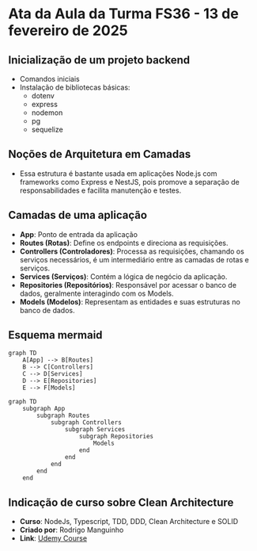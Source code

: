 # Ata da Aula da Turma FS36 - 13 de fevereiro de 2025

## Inicialização de um projeto backend
- Comandos iniciais
- Instalação de bibliotecas básicas:
  - dotenv
  - express
  - nodemon
  - pg
  - sequelize

## Noções de Arquitetura em Camadas
- Essa estrutura é bastante usada em aplicações Node.js com frameworks como Express e NestJS, pois promove a separação de responsabilidades e facilita manutenção e testes.

## Camadas de uma aplicação
- **App**: Ponto de entrada da aplicação
- **Routes (Rotas)**: Define os endpoints e direciona as requisições.
- **Controllers (Controladores)**: Processa as requisições, chamando os serviços necessários, é um intermediário entre as camadas de rotas e serviços.
- **Services (Serviços)**: Contém a lógica de negócio da aplicação.
- **Repositories (Repositórios)**: Responsável por acessar o banco de dados, geralmente interagindo com os Models.
- **Models (Modelos)**: Representam as entidades e suas estruturas no banco de dados.

## Esquema mermaid
```mermaid
graph TD
    A[App] --> B[Routes]
    B --> C[Controllers]
    C --> D[Services]
    D --> E[Repositories]
    E --> F[Models]
```

```mermaid
graph TD
    subgraph App
        subgraph Routes
            subgraph Controllers
                subgraph Services
                    subgraph Repositories
                        Models
                    end
                end
            end
        end
    end
```

## Indicação de curso sobre Clean Architecture
- **Curso**: NodeJs, Typescript, TDD, DDD, Clean Architecture e SOLID
- **Criado por**: Rodrigo Manguinho
- **Link**: [Udemy Course](https://www.udemy.com/course/tdd-com-mango/?utm_source=adwords&utm_medium=udemyads&utm_campaign=MX_FF-CONV_BR_Search-NB_DSA_GammaCatchall_la.PT_Google&campaigntype=Search&portfolio=Brazil&language=PT&product=Course&test=&audience=DSA&topic=&priority=Gamma&funnel=Conversion&utm_content=&utm_term=_._ag_171903008064_._ad_706479958704_._kw__._de_c_._dm__._pl__._ti_dsa-1456167871416_._li_9222782_._pd__._&matchtype=&gad_source=1&gclid=CjwKCAiAzba9BhBhEiwA7glbagW40VWL0O5Isgk2B7yC-aXV4ZLk02mH4jnVEHdXekpOLkdXLoNyxRoCqu4QAvD_BwE)